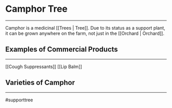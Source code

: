 # Camphor Tree
---

Camphor is a medicinal [[Trees | Tree]]. Due to its status as a support plant, it can be grown anywhere on the farm, not just in the [[Orchard | Orchard]]. 


## Examples of Commercial Products
---
[[Cough Suppressants]]
[[Lip Balm]]


## Varieties of Camphor
---


#supporttree 